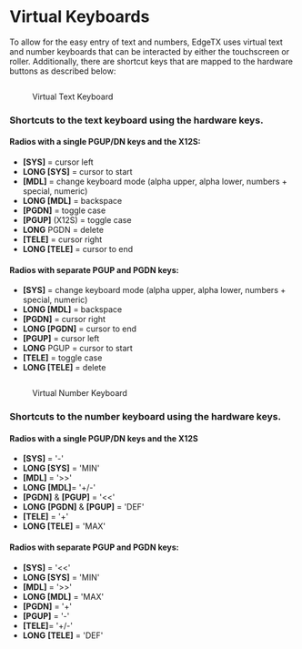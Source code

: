 # Virtual Keyboards

To allow for the easy entry of text and numbers, EdgeTX uses virtual text and number keyboards that can be interacted by either the touchscreen or roller. Additionally, there are shortcut keys that are mapped to the hardware buttons as described below:

<figure><img src="/.gitbook/assets/keyboard1.png" alt=""><figcaption><p>Virtual Text Keyboard</p></figcaption></figure>

### Shortcuts to the text keyboard using the hardware keys.

#### Radios with a single PGUP/DN keys and the X12S:

* **\[SYS]** = cursor left
* **LONG \[SYS]** = cursor to start
* **\[MDL]** = change keyboard mode (alpha upper, alpha lower, numbers + special, numeric)
* **LONG \[MDL]** = backspace
* **\[PGDN]** = toggle case
* **\[PGUP]** (X12S) = toggle case
* **LONG** PGDN = delete
* **\[TELE]** = cursor right
* **LONG \[TELE]** = cursor to end



#### Radios with separate PGUP and PGDN keys:

* **\[SYS]** = change keyboard mode (alpha upper, alpha lower, numbers + special, numeric)
* **LONG \[MDL]** = backspace
* **\[PGDN]** = cursor right
* **LONG \[PGDN]** = cursor to end
* **\[PGUP]** = cursor left
* **LONG** PGUP = cursor to start
* **\[TELE]** = toggle case
* **LONG \[TELE]** = delete

<figure><img src="/.gitbook/assets/Keyboard2.png" alt=""><figcaption><p>Virtual Number Keyboard</p></figcaption></figure>

### Shortcuts to the number keyboard using the hardware keys.

#### Radios with a single PGUP/DN keys and the X12S

* **\[SYS]** = '-'
* **LONG \[SYS]** = 'MIN'
* **\[MDL]** = '>>'
* **LONG** **\[MDL]**= '+/-'
* **\[PGDN]** & **\[PGUP]** = '<<'
* **LONG** **\[PGDN]** & **\[PGUP]** = 'DEF'
* **\[TELE]** = '+'
* **LONG \[TELE]** = 'MAX'

#### Radios with separate PGUP and PGDN keys:

* **\[SYS]** = '<<'
* **LONG \[SYS]** = 'MIN'
* **\[MDL]** = '>>'
* **LONG \[MDL]** = 'MAX'
* **\[PGDN]** = '+'
* **\[PGUP]** = '-'
* **\[TELE]**= '+/-'
* **LONG** **\[TELE]** = 'DEF'
